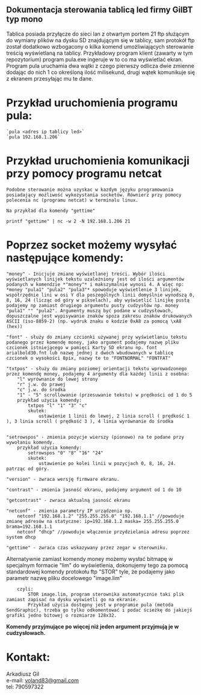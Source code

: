 ﻿## Dokumentacja sterowania tablicą led firmy GilBT typ mono

Tablica posiada przyłącze do sieci lan z otwartym portem 21 ftp służącym do wymiany plików na dysku SD znajdującym się w tablicy, sam protokół ftp został dodatkowo wzbogacony o kilka komend umożliwiających sterowanie treścią wyświetlaną na tablicy.  Przykładowy program klient (zawarty w tym repozytorium) program pula.exe ingeruje w to co ma wyświetlać ekran. Program pula uruchamia dwa wątki z czego pierwszy odlicza dwie zmienne dodając do nich 1 co określoną ilość milisekund, drugi wątek komunikuje się z ekranem przesyłając mu te dane.

# Przykład uruchomienia programu pula:
	`pula <adres ip tablicy led>`
	`pula 192.168.1.206`


# Przykład uruchomienia komunikacji przy pomocy programu netcat
	Podobne sterowanie można uzyskac w kazdym języku programowania posiadający możliwość wykożystania socketów. Równierz przy pomocy polecenia nc (programu netcat) w terminalu linux.

	Na przykład dla komendy "gettime"

	printf "gettime" | nc -w 2 -N 192.168.1.206 21

	

# Poprzez socket możemy wysyłać następujące komendy:

	"money" - Inicjuje zmiane wyświetlanej treści. Wybór ilości wyświetlanych linijek tekstu uzależniony jest od ilości argumentów podanych w komendzie *"money"* i makszymalnie wynosi 4. A więc np: *money "pula1" "pula2" "pula3"* spowoduje wyświetlenie 3 linijek, współrzędnie lini w osi Y dla poszególnych linii domyślnie wynodszą 0, 8, 16, 24 (licząc od góry w pikselach), aby wyświetlić linijkę pustą podajemy np zamiast drugiego argumentu pusty cudzysłów np. money "pula1" "" "pula2". Argumenty muszą być podane w cudzysłowach, dopuszczalne jest wypisywanie znaków spoza zakresu znaków drukowanych ASCII (iso-8859-2) (np. wydruk znaku o kodzie 0xA8 za pomocą \xA8 (hex))

	"font" - służy do zmiany czcionki używanej przy wyświetlaniu tekstu podanego przez komendę money, jako argument podajemy nazwę pliku czcionek istniejącego w pamięci Karty SD ekranu np. font arialbold30.fnt lub nazwę jednej z dwóch wbudowanych w tablicę czcionek o wysokości 8pix, nazwy te to "FONTNORMAL" "FONTFAT"

	"txtpos" - służy do zmiany poziomej orientacji tekstu wprowadzonego przez komendę money, podajemy 4 argumenty dla każdej linii z osobna:
		"l" wyrównanie do lewej strony
		"r" j.w. do prawej
		"c" j.w. do środka
		"1" - "5" scrollowanie (przesuwanie tekstu) w prędkości od 1 do 5
		przykład użycia komendy:
			txtpos "l" "1" "3" "c"
			skutek:
				ustawienie 1 linii do lewej, 2 linia scroll ( prędkość 1 ), 3 linia scroll ( prędkość 3 ), 4 linia wyrównanie do środka


	"setrowspos" - zmienia pozycje wierszy (pionowo) na te podane przy wywołaniu komendy.
		przykład użycia komendy:
			setrowspos "0" "8" "16" "24"
			skutek:
				ustawienie po kolei linii w pozycjach 0, 8, 16, 24. patrząc od góry.

	"version" - zwraca wersję firmware ekranu.

	"contrast" - zmienia jasność ekranu, podajemy argument od 1 do 10

	"getcontrast" - zwraca aktualną jasność ekranu

	"netconf" - zmienia parametry IP urządzenia np.
		netconf "192.168.1.2" "255.255.255.0" "192.168.1.1" //powoduje zmianę adresów na statyczne: ip=192.168.1.2 maska= 255.255.255.0 brama=192.168.1.1
		netconf "dhcp" //powoduje włączenie przydzielania adresu poprzez system dhcp

	"gettime" - zwraca czas wskazywany przez zegar w sterowniku.

Alternatywnie zamiast komendy money możemy wysłać bitmapę w specjalnym formacie "lim" do wyświetlenia, dokonujemy tego za pomocą standardowej komendy protokołu ftp "STOR" tyle, że podajemy jako parametr nazwę pliku docelowego "image.lim" 

		czyli: 
			STOR image.lim, program sterownika automatycznie taki plik zamiast zapisać na dysku wyświetli go na ekranie. 
			Przykład użycia dostępny jest w programie pula (metoda SendGraphic), trzeba go tylko odkomentować i podać ścieżkę do jakiejś grafiki jedno bitowej o rozmiarze 128x32.

**Komendy przyjmujące po więcej niż jeden argument przyjmują je w cudzysłowach.**

# Kontakt:

Arkadiusz Gil  
e-mail: voland83@gmail.com  
tel: 790597322  
